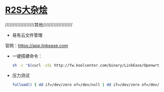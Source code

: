 #  [R2S大杂烩](https://github.com/Tzbfire/R2S)


///////////////////其他///////////////////

- 易有云文件管理

官网：https://app.linkease.com

- 一键搭建命令：

   ```sh
   sh -c "$(curl -sSL http://fw.koolcenter.com/binary/LinkEase/Openwrt/install_linkease.sh)"

- 压力测试

   ```sh
   fulload() { dd if=/dev/zero of=/dev/null | dd if=/dev/zero of=/dev/null | dd if=/dev/zero of=/dev/null | dd if=/dev/zero of=/dev/null &amp; }; fulload; read; killall dd

